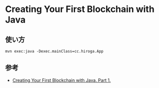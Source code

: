 # Creating Your First Blockchain with Java

## 使い方
```
mvn exec:java -Dexec.mainClass=cc.hiroga.App
```

## 参考

- [Creating Your First Blockchain with Java. Part 1.](https://medium.com/programmers-blockchain/create-simple-blockchain-java-tutorial-from-scratch-6eeed3cb03fa)
